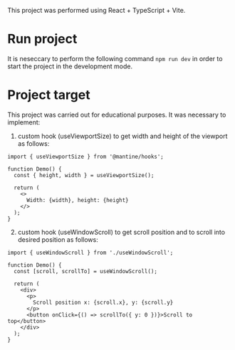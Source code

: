This project was performed using React + TypeScript + Vite.

# Run project

It is neseccary to perform the following command `npm run dev` in order to start the project in the development mode.

# Project target

This project was carried out for educational purposes. It was necessary to implement:
1. custom hook (useViewportSize) to get width and height of the viewport as follows:
```
import { useViewportSize } from '@mantine/hooks';

function Demo() {
  const { height, width } = useViewportSize();

  return (
    <>
      Width: {width}, height: {height}
    </>
  );
}
```
2. custom hook (useWindowScroll) to get scroll position and to scroll into desired position as follows:
```
import { useWindowScroll } from './useWindowScroll';

function Demo() {
  const [scroll, scrollTo] = useWindowScroll();

  return (
    <div>
      <p>
        Scroll position x: {scroll.x}, y: {scroll.y}
      </p>
      <button onClick={() => scrollTo({ y: 0 })}>Scroll to top</button>
    </div>
  );
}
```